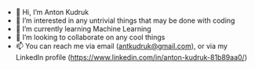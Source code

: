 - 👋 Hi, I’m Anton Kudruk
- 👀 I’m interested in any untrivial things that may be done with coding
- 🌱 I’m currently learning Machine Learning
- 💞️ I’m looking to collaborate on any cool things
- 📫 You can reach me via email (antkudruk@gmail.com), or via my LinkedIn profile (https://www.linkedin.com/in/anton-kudruk-81b89aa0/)

<!---
antkudruk/antkudruk is a ✨ special ✨ repository because its `README.md` (this file) appears on your GitHub profile.
You can click the Preview link to take a look at your changes.
--->
